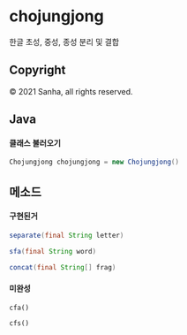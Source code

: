 # chojungjong
한글 초성, 중성, 종성 분리 및 결합

## Copyright
© 2021 Sanha, all rights reserved.

## Java


#### 클래스 불러오기
```Java
Chojungjong chojungjong = new Chojungjong()
```

## 메소드
#### 구현된거

```Java
separate(final String letter)
```

```Java
sfa(final String word)
```

```Java
concat(final String[] frag)
```

#### 미완성
```
cfa()
```

```
cfs()
```

